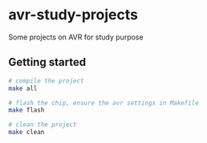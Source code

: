 # avr-study-projects
Some projects on AVR for study purpose

## Getting started
```bash
# compile the project
make all

# flash the chip, ensure the avr settings in Makefile
make flash

# clean the project
make clean
```
